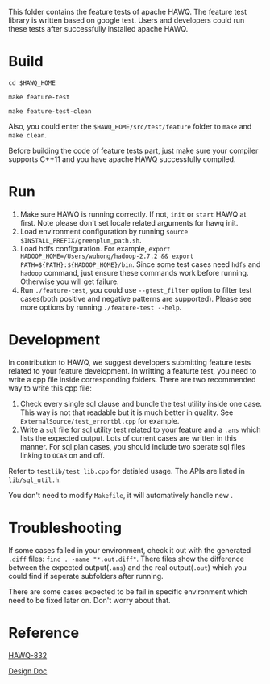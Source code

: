 This folder contains the feature tests of apache HAWQ. The feature test library is written based on google test. Users and developers could run these tests after successfully installed apache HAWQ.

# Build 
`cd $HAWQ_HOME`

`make feature-test`

`make feature-test-clean`

Also, you could enter the `$HAWQ_HOME/src/test/feature` folder to `make` and `make clean`. 

Before building the code of feature tests part, just make sure your compiler supports C++11 and you have apache HAWQ successfully compiled.

# Run
1. Make sure HAWQ is running correctly. If not, `init` or `start` HAWQ at first. Note please don't set locale related arguments for hawq init.
2. Load environment configuration by running `source $INSTALL_PREFIX/greenplum_path.sh`.
3. Load hdfs configuration. For example, `export HADOOP_HOME=/Users/wuhong/hadoop-2.7.2 && export PATH=${PATH}:${HADOOP_HOME}/bin`. Since some test cases need `hdfs` and `hadoop` command, just ensure these commands work before running. Otherwise you will get failure.
4. Run `./feature-test`, you could use `--gtest_filter` option to filter test cases(both positive and negative patterns are supported). Please see more options by running `./feature-test --help`.

# Development
In contribution to HAWQ, we suggest developers submitting feature tests related to your feature development. In writting a featurte test, you need to write a cpp file inside corresponding folders. There are two recommended way to write this cpp file:

1. Check every single sql clause and bundle the test utility inside one case. This way is not that readable but it is much better in quality. See `ExternalSource/test_errortbl.cpp` for example. 
2. Write a `sql` file for sql utility test related to your feature and a `.ans` which lists the expected output. Lots of current cases are written in this manner. For sql plan cases, you should include two sperate sql files linking to `OCAR` on and off.

Refer to `testlib/test_lib.cpp` for detialed usage. The APIs are listed in `lib/sql_util.h`. 

You don't need to modify `Makefile`, it will automatively handle new .

# Troubleshooting
If some cases failed in your environment, check it out with the generated `.diff` files: `find . -name "*.out.diff"`. There files show the difference between the expected output(`.ans`) and the real output(`.out`) which you could find if seperate subfolders after running.

There are some cases expected to be fail in specific environment which need to be fixed later on. Don't worry about that.

# Reference
[HAWQ-832](https://issues.apache.org/jira/browse/HAWQ-832)

[Design Doc](https://issues.apache.org/jira/secure/attachment/12811319/GoogleTest.pdf)
